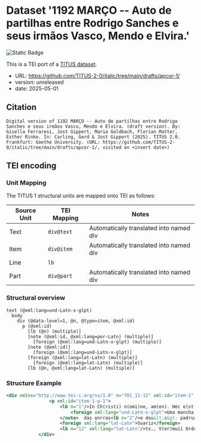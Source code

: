# Dataset '1192 MARÇO -- Auto de partilhas entre Rodrigo Sanches e seus irmãos Vasco, Mendo e Elvira.'

![Static Badge](https://img.shields.io/badge/TEI_validation-passing-green)

This is a TEI port of a [TITUS dataset](http://titus.uni-frankfurt.de/texte/etcs/ital/aport/apcorp/apcor.htm).

* URL: https://github.com/TITUS-2-0/italic/tree/main/drafts/apcor-1/
* version: unreleased
* date: 2025-05-01

## Citation
```text
Digital version of 1192 MARÇO -- Auto de partilhas entre Rodrigo Sanches e seus irmãos Vasco, Mendo e Elvira. (draft version). By: Gisella Ferraresi, Jost Gippert, Maria Goldbach, Florian Matter, Esther Rinke. In: Carling, Gerd & Jost Gippert (2025). TITUS 2.0. Frankfurt: Goethe University. (URL: https://github.com/TITUS-2-0/italic/tree/main/drafts/apcor-1/, visited on <insert date>)
```

## TEI encoding


### Unit Mapping
The TITUS 1 structural units are mapped onto TEI as follows:

| Source Unit | TEI Mapping | Notes |
|-------------|-------------|-------|
| Text | `div@text` | Automatically translated into named div |
| Item | `div@item` | Automatically translated into named div |
| Line | `lb` |  |
| Part | `div@part` | Automatically translated into named div |

### Structural overview
```text
text (@xml:lang=und-Latn-x-glpt)
  body
    div (@data-level=1, @n, @type=item, @xml:id)
      p (@xml:id)
        [lb (@n) (multiple)]
        [note (@xml:id, @xml:lang=por-Latn) (multiple)]
          [foreign (@xml:lang=und-Latn-x-glpt) (multiple)]
        [note (@xml:id)]
          [foreign (@xml:lang=und-Latn-x-glpt)]
        [foreign (@xml:lang=lat-Latn) (multiple)]
          [foreign (@xml:lang=lat-Latn) (multiple)]
        [lb (@n, @xml:lang=lat-Latn) (multiple)]
```

### Structure Example

```xml
<div xmlns="http://www.tei-c.org/ns/1.0" n="701_11-12" xml:id="item-1" type="item" data-level="1">
				<p xml:id="item-1-p-1">
					<lb n="1"/>In Ch(risti) n(omi)ne, am(en). Hec e(st) notitia de p(ar)tiçon (e) <note xml:id="item-1-p-1-note-1" xml:lang="por-Latn">Substituí o sinal tironiano 7 por (e), porque o texto traz a copulative <foreign xml:lang="und-Latn-x-glpt">e</foreign> nos outros casos.</note>  de deuison que fazem(os) <note xml:id="item-1-p-1-note-2" xml:lang="por-Latn">Il Como o escriba usou quási indistintamente <foreign xml:lang="und-Latn-x-glpt">os e us: dos e dus</foreign> (linha 1), <foreign xml:lang="und-Latn-x-glpt">herdamentos</foreign> (linhas 5 e 9) e <foreign xml:lang="und-Latn-x-glpt">herdamentus</foreign> (linhas 1, 4 e 7), preferi desdobrar em <foreign xml:lang="und-Latn-x-glpt">os</foreign> o sinal tironiano de <foreign xml:lang="und-Latn-x-glpt">us</foreign> e <foreign xml:lang="und-Latn-x-glpt">os</foreign> , por esta última forma ser a usada no português.</note>  antre nos des (her)dam(en)tus e dus cou[tos e] <note xml:id="item-1-p-1-note-3">
						<foreign xml:lang="und-Latn-x-glpt">Uma mancha no pergaminho torna ilegíveis as últimas quatro letras.</foreign>
					</note>  das onrras<lb n="2"/>e dou&lt;s&gt; padruadig(os) das eygreygas que forum de nossu padre e de nossa madre, en esta maneira q(ue) Rodrigo<lb n="3"/>Sanchiz ficar por sa p(ar)ticon na q(ui)nta do couto de Víítu- rio e na q(ui)nta do padroadigo dessa eygreyga en todol(os)<lb n="4"/>us h(er)dam(en)tus do couto e de fora do couto. Vu(a)sco Sanchiz ficar por sa p(ar)ticon na onrra d'Ulueira e no padroa-<lb n="5"/>digo dessa eygreyga en todol(os) h(er)dam(en)tos d'Olveira e en nu casal de Carapezus q(ue) chamam da Vluar e en outro<lb n="6"/>casal en Agiar que chamam Q(ui)ntáá. Meen Sanchiz ficar por sa p(ar)ticon na onrra de Carapezus e nus outr(os)<lb n="7"/>h(er)dam(en)tus e nas duas p(ar)tes do padroadigo dessa eygreyga e no padroadigo da eygreyga de Creysemil e<lb n="8"/>na onrra e no h(er)dam(en)to d'Arguiffi e no h(er)dam(en)to de Lauoradas e no padroadigo dessa eygreyga. Eluira<lb n="9"/>Sanchiz ficar por sa p(ar)ticon nos h(er)dam(en)tos de Cente- gaus e nas tres q(ua)rtas do padroadigo dessa eygreyga<lb n="10"/>e no h(er)dam(en)to de Creyximil assi us das Sestas come u outro h(er)dam(en)to. Estas p(ar)ticoens e diuisoes fazem(os) an-<lb n="11"/>tre nos q(ue) uallam por en s(e)c(u)la s(e)c(u)lor(um), am(en). <foreign xml:lang="lat-Latn">Facta karta m(en)sse M(a)rcíí E(ra) M. <foreign xml:lang="lat-Latn">a</foreign> CC. <foreign xml:lang="lat-Latn">a</foreign> XXX. <foreign xml:lang="lat-Latn">a</foreign> . Vaa&lt;s&gt;co</foreign>
					<foreign xml:lang="lat-Latn">Suariz</foreign>
					<lb n="12" xml:lang="lat-Latn"/>ts., V(er)muíí Ordoniz ts., Meen Farripas ts., Gonsaluũ U(er)muiz ts., Gil Diaz ts., Dom M(a)rtio<lb n="13" xml:lang="lat-Latn"/>ts., M(a)r(ti)m P(er)iz ts., Don St(e)ph(a)m Suariz ts. Ego I(o)h(an)n(e)s M(e)n(en)di p(res)b(iter) notauit.</p>
			</div>
```
